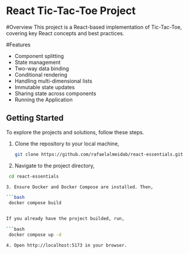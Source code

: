 # React Tic-Tac-Toe Project

#Overview
This project is a React-based implementation of Tic-Tac-Toe, covering key React concepts and best practices.

#Features

- Component splitting
- State management
- Two-way data binding
- Conditional rendering
- Handling multi-dimensional lists
- Immutable state updates
- Sharing state across components
- Running the Application

## Getting Started

To explore the projects and solutions, follow these steps.

1. Clone the repository to your local machine,

   ```bash
   git clone https://github.com/rafaelalmeidab/react-essentials.git
   
2. Navigate to the project directory,
   
  ```bash
   cd react-essentials

3. Ensure Docker and Docker Compose are installed. Then,

  ```bash
   docker compose build


If you already have the project builded, run,

  ```bash
   docker compose up -d

4. Open http://localhost:5173 in your browser.

